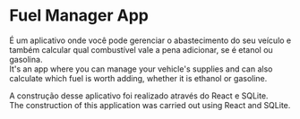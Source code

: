 # Fuel Manager App

É um aplicativo onde você pode gerenciar o abastecimento do seu veículo e também calcular qual combustível vale a pena adicionar, se é etanol ou gasolina.</br>
It's an app where you can manage your vehicle's supplies and can also calculate which fuel is worth adding, whether it is ethanol or gasoline.

A construção desse aplicativo foi realizado através do React e SQLite. </br>
The construction of this application was carried out using React and SQLite.
